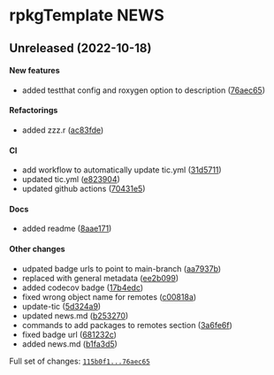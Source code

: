 # rpkgTemplate NEWS

## Unreleased (2022-10-18)

#### New features

-   added testthat config and roxygen option to description
    ([76aec65](https://github.com/kapsner/rpkgTemplate/tree/76aec653a8f205c8cfd46140a02125d2d26f0f99))

#### Refactorings

-   added zzz.r
    ([ac83fde](https://github.com/kapsner/rpkgTemplate/tree/ac83fde8dfe23b08c8f863cfa1ce2ee8d1e0f4b0))

#### CI

-   add workflow to automatically update tic.yml
    ([31d5711](https://github.com/kapsner/rpkgTemplate/tree/31d57111c513187677556349f94a4adcbceba6e4))
-   updated tic.yml
    ([e823904](https://github.com/kapsner/rpkgTemplate/tree/e8239048abd14b83487d393a6f291c9e49672cc0))
-   updated github actions
    ([70431e5](https://github.com/kapsner/rpkgTemplate/tree/70431e5cfdd56bb9feab76a2076c62d0104575ff))

#### Docs

-   added readme
    ([8aae171](https://github.com/kapsner/rpkgTemplate/tree/8aae171037c50521a7c643e0647c5be2ac52d07b))

#### Other changes

-   udpated badge urls to point to main-branch
    ([aa7937b](https://github.com/kapsner/rpkgTemplate/tree/aa7937b9a9dea0a9d044c215cc253fa35974433f))
-   replaced with general metadata
    ([ee2b099](https://github.com/kapsner/rpkgTemplate/tree/ee2b0998712107c430e8460f929c432e05dddcf0))
-   added codecov badge
    ([17b4edc](https://github.com/kapsner/rpkgTemplate/tree/17b4edc18101d43be881e6942a82301d5c57e395))
-   fixed wrong object name for remotes
    ([c00818a](https://github.com/kapsner/rpkgTemplate/tree/c00818ac65cf3b9b85902d86f23974c4a722abe5))
-   update-tic
    ([5d324a9](https://github.com/kapsner/rpkgTemplate/tree/5d324a9605b96ba615c97894e509598535a43ccb))
-   updated news.md
    ([b253270](https://github.com/kapsner/rpkgTemplate/tree/b253270f7c27ff41135ece53f1d154d8c3a98ab7))
-   commands to add packages to remotes section
    ([3a6fe6f](https://github.com/kapsner/rpkgTemplate/tree/3a6fe6f26ebe55abf1c239d61ae253cc8a223744))
-   fixed badge url
    ([681232c](https://github.com/kapsner/rpkgTemplate/tree/681232c309896969005a36f9979d47cbeb114669))
-   added news.md
    ([b1fa3d5](https://github.com/kapsner/rpkgTemplate/tree/b1fa3d50fdbcb8dbb9fffebfd3230e6570e59691))

Full set of changes:
[`115b0f1...76aec65`](https://github.com/kapsner/rpkgTemplate/compare/115b0f1...76aec65)
